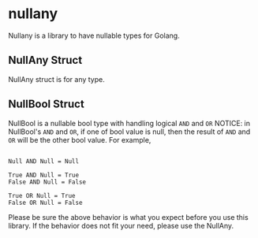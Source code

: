 # nullany

Nullany is a library to have nullable types for Golang.

## NullAny Struct

NullAny struct is for any type.

## NullBool Struct

NullBool is a nullable bool type with handling logical `AND` and `OR`
NOTICE: in NullBool's `AND` and `OR`, if one of bool value is null, then the result of `AND` and `OR` will be the other
bool value.
For example,

```

Null AND Null = Null

True AND Null = True
False AND Null = False

True OR Null = True
False OR Null = False

```

Please be sure the above behavior is what you expect before you use this library.
If the behavior does not fit your need, please use the NullAny.

